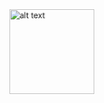 <img src="https://swedearts.se/image/cache/catalog/product-images-2/1772/rolig-gris-plansch-1700x1700h.jpg" alt="alt text" title="image Title" width= 150 height=“250”/>
